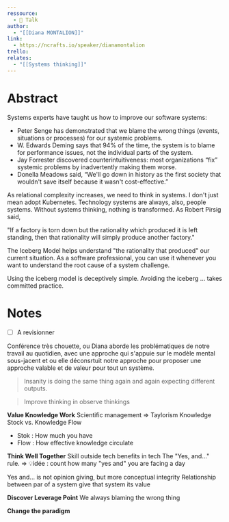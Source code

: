 ```yaml
---
ressource:
  - 🎥 Talk
author:
  - "[[Diana MONTALION]]"
link:
  - https://ncrafts.io/speaker/dianamontalion
trello: 
relates:
  - "[[Systems thinking]]"
---
```

# Abstract 

Systems experts have taught us how to improve our software systems:

- Peter Senge has demonstrated that we blame the wrong things (events, situations or processes) for our systemic problems.
- W. Edwards Deming says that 94% of the time, the system is to blame for performance issues, not the individual parts of the system.
- Jay Forrester discovered counterintuitiveness: most organizations “fix” systemic problems by inadvertently making them worse.
- Donella Meadows said, “We'll go down in history as the first society that wouldn't save itself because it wasn't cost-effective.”

As relational complexity increases, we need to think in systems. I don't just mean adopt Kubernetes. Technology systems are always, also, people systems. Without systems thinking, nothing is transformed. As Robert Pirsig said,

"If a factory is torn down but the rationality which produced it is left standing, then that rationality will simply produce another factory."

The Iceberg Model helps understand "the rationality that produced" our current situation. As a software professional, you can use it whenever you want to understand the root cause of a system challenge.

Using the iceberg model is deceptively simple. Avoiding the iceberg ... takes committed practice.

# Notes

> 
- [ ] A revisionner

Conférence très chouette, ou Diana aborde les problématiques de notre travail au quotidien, avec une approche qui s'appuie sur le modèle mental sous-jacent et ou elle déconsrtuit notre approche pour proposer une approche valable et de valeur pour tout un système.

> Insanity is doing the same thing again and again expecting different outputs.

> Improve thinking in observe thinkings

**Value Knowledge Work**
Scientific management => Taylorism
Knowledge Stock vs. Knowledge Flow
- Stok : How much you have
- Flow : How effective knowledge circulate

**Think Well Together**
Skill outside tech benefits in tech
The "Yes, and..." rule.
=> 💡idée : count how many "yes and" you are facing a day

Yes and... is not opinion giving, but more conceptual integrity
Relationship between par of a system give that system its value

**Discover Leverage Point**
We always blaming the wrong thing

**Change the paradigm**